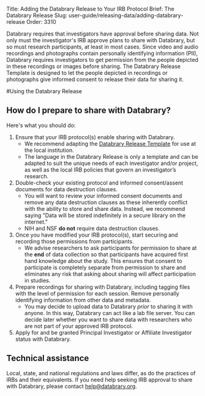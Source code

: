 Title: Adding the Databrary Release to Your IRB Protocol
Brief: The Databrary Release
Slug: user-guide/releasing-data/adding-databrary-release
Order: 3310

Databrary requires that investigators have approval before sharing data.
Not only must the investigator's IRB approve plans to share with Databrary, but so must research participants, at least in most cases.
Since video and audio recordings and photographs contain personally identifying information (PII), Databrary requires investigators to get permission from the people depicted in these recordings or images before sharing.
The Databrary Release Template is designed to let the people depicted in recordings or photographs give informed consent to release their data for sharing it.

#Using the Databrary Release

## How do I prepare to share with Databrary?

Here's what you should do:

1. Ensure that your IRB protocol(s) enable sharing with Databrary. 	
	- We recommend adapting the [Databrary Release Template](|filename|../policies/release-template.mdi) for use at the local institution. 
	- The language in the Databrary Release is only a template and can be adapted to suit the unique needs of each investigator and/or project, as well as the local IRB policies that govern an investigator’s research.
1. Double-check your existing protocol and informed consent/assent documents for data destruction clauses.
	- You will  want to review your informed consent documents and remove any data destruction clauses as these inherently conflict with the ability to store and share data. Instead, we recommend saying "Data will be stored indefinitely in a secure library on the internet." 
	- NIH and NSF **do not** require data destruction clauses.
1. Once you have modified your IRB protocol(s), start securing and recording those permissions from participants. 
	- We advise researchers to ask participants for permission to share at the **end** of data collection so that participants have acquired first hand knowledge about the study. This ensures that consent to participate is completely separate from permission to share and eliminates any risk that asking about sharing will affect participation in studies.
1. Prepare recordings for sharing with Databrary, including tagging files with the level of permission for each session. Remove personally identifying information from other data and metadata.
	- You may decide to upload data to Databrary *prior* to sharing it with anyone. In this way, Databrary can act like a lab file server. You can decide later whether you want to share data with researchers who are not part of your approved IRB protocol.
1. Apply for and be granted Principal Investigator or Affiliate Investigator status with Databrary.

## Technical assistance

Local, state, and national regulations and laws differ, as do the practices of IRBs and their equivalents.
If you need help seeking IRB approval to share with Databrary, please contact help@databrary.org.

